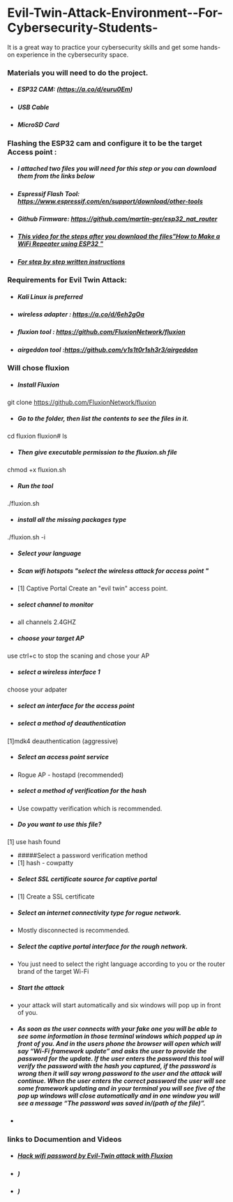 # Evil-Twin-Attack-Environment--For-Cybersecurity-Students-
It is a great way to practice your cybersecurity skills and get some hands-on experience in the cybersecurity space.




### Materials you will need to do the project.
* ##### ESP32 CAM: (https://a.co/d/euru0Em)          
* ##### USB Cable
* ##### MicroSD Card

### Flashing the ESP32 cam and configure it to be the target Access point : 
* ##### I attached two files you will need for this step or you can download them from the links below 
* ##### Espressif Flash Tool: https://www.espressif.com/en/support/download/other-tools
* ##### Github Firmware: https://github.com/martin-ger/esp32_nat_router
* ##### [This video for the steps after you downlaod the files"How to Make a WiFi Repeater using ESP32 "](https://youtu.be/BP1Dz66faf4)
* ##### [For step by step written instructions](https://theiotprojects.com/portable-esp32-wifi-repeater/)

### Requirements for Evil Twin Attack: 
* ##### Kali Linux is preferred
* ##### wireless adapter : https://a.co/d/6eh2gOa
* ##### fluxion tool : https://github.com/FluxionNetwork/fluxion
* ##### airgeddon tool :https://github.com/v1s1t0r1sh3r3/airgeddon

### Will chose fluxion 
* #####  Install Fluxion
git clone https://github.com/FluxionNetwork/fluxion
* ##### Go to the folder, then list the contents to see the files in it.
cd fluxion
fluxion# ls
* ##### Then give executable permission to the fluxion.sh file
chmod +x fluxion.sh
* ##### Run the tool
./fluxion.sh
* ##### install all the missing packages type 
./fluxion.sh -i
* ##### Select your language 
* ##### Scan wifi hotspots "select the wireless attack for access point "
* [1] Captive Portal Create an "evil twin" access point.
* ##### select channel to monitor 
* all channels 2.4GHZ 
* ##### choose your target AP 
use ctrl+c to stop the scaning and chose your AP
* ##### select a wireless interface 1
choose your adpater
* ##### select an interface for the access point
* ##### select a method of deauthentication 
 [1]mdk4 deauthentication (aggressive)
* #####  Select an access point service
* Rogue AP - hostapd (recommended)
* ##### select a method of verification for the hash
* Use cowpatty verification which is recommended. 
* ##### Do you want to use this file?  
[1] use hash found
* #####Select a password verification method
* [1] hash - cowpatty
* ##### Select SSL certificate source for captive portal
*  [1] Create a SSL certificate
* ##### Select an internet connectivity type for rogue network.
* Mostly disconnected is recommended.
* ##### Select the captive portal interface for the rough network.
* You just need to select the right language according to you or the router brand of the target Wi-Fi
* ##### Start the attack
* your attack will start automatically and six windows will pop up in front of you. 
* ##### As soon as the user connects with your fake one you will be able to see some information in those terminal windows which popped up in front of you. And in the users phone the browser will open which will say “Wi-Fi framework update” and asks the user to provide the password for the update. If the user enters the password this tool will verify the password with the hash you captured, if the password is wrong then it will say wrong password to the user and the attack will continue. When the user enters the correct password the user will see some framework updating and in your terminal you will see five of the pop up windows will close automatically and in one window you will see a message “The password was saved in/(path of the file)”.
* ##### 




### links to Documention and Videos

* ##### [Hack wifi password by Evil-Twin attack with Fluxion ](https://anirbanroy.co.in/hack-wifi-password-by-evil-twin-attack-with-fluxion/)

* ##### []())

* ##### [ ]())

